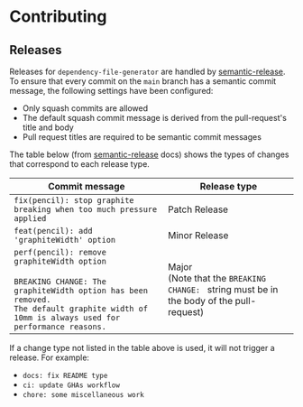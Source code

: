 # Contributing

## Releases

Releases for `dependency-file-generator` are handled by [semantic-release][semantic-release]. To ensure that every commit on the `main` branch has a semantic commit message, the following settings have been configured:

- Only squash commits are allowed
- The default squash commit message is derived from the pull-request's title and body
- Pull request titles are required to be semantic commit messages

The table below (from [semantic-release][semantic-release] docs) shows the types of changes that correspond to each release type.

| Commit message                                                                                                                                                                                   | Release type                                                                                    |
| ------------------------------------------------------------------------------------------------------------------------------------------------------------------------------------------------ | ----------------------------------------------------------------------------------------------- |
| `fix(pencil): stop graphite breaking when too much pressure applied`                                                                                                                             | Patch Release                                                                                   |
| `feat(pencil): add 'graphiteWidth' option`                                                                                                                                                       | Minor Release                                                                                   |
| `perf(pencil): remove graphiteWidth option`<br><br>`BREAKING CHANGE: The graphiteWidth option has been removed.`<br>`The default graphite width of 10mm is always used for performance reasons.` | Major <br /> (Note that the `BREAKING CHANGE: ` string must be in the body of the pull-request) |

If a change type not listed in the table above is used, it will not trigger a release. For example:

- `docs: fix README type`
- `ci: update GHAs workflow`
- `chore: some miscellaneous work`

[semantic-release]: https://github.com/semantic-release/semantic-release
